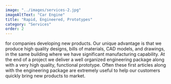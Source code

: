 ```yaml
---
image: "../images/services-2.jpg"
imageAltText: "Car Engine"
title: "Rapid, Engineered, Prototypes"
category: "Services"
order: 2
---
```


for companies developing new products. Our unique advantage is that we produce high quality designs, bills of materials, CAD models, and drawings, in the same building where we have significant manufacturing capability. At the end of a project we deliver a well organized engineering package along with a very high quality, functional prototype. Often these first articles along with the engineering package are extremely useful to help our customers quickly bring new products to market.